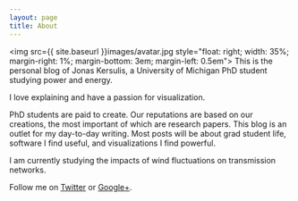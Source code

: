 ```yaml
---
layout: page
title: About
---
```

<img src={{ site.baseurl }}images/avatar.jpg style="float: right; width: 35%; margin-right: 1%; margin-bottom: 3em; margin-left: 0.5em">
This is the personal blog of Jonas Kersulis, a University of Michigan PhD student studying power and energy.

I love explaining and have a passion for visualization.

PhD students are paid to create. Our reputations are based on our creations, the most important of which are research papers. This blog is an outlet for my day-to-day writing. Most posts will be about grad student life, software I find useful, and visualizations I find powerful.

I am currently studying the impacts of wind fluctuations on transmission networks.

Follow me on [Twitter](https://twitter.com/TonyKersulis) or [Google+](https://plus.google.com/+jonaskersulis).